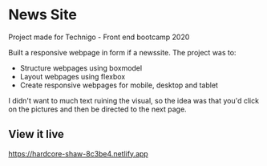 # News Site
Project made for Technigo - Front end bootcamp 2020 

Built a responsive webpage in form if a newssite. 
The project was to:
- Structure webpages using boxmodel
- Layout webpages using flexbox
- Create responsive webpages for mobile, desktop and tablet

I didn't want to much text ruining the visual, so the idea was that you'd click on the pictures and then be directed to the next page. 

## View it live
https://hardcore-shaw-8c3be4.netlify.app
